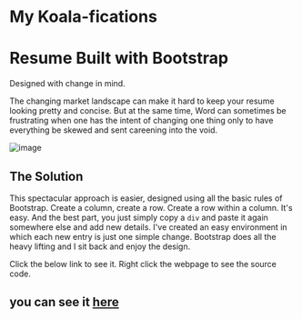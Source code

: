 # My Koala-fications

# Resume Built with Bootstrap

Designed with change in mind. 

The changing market landscape can make it hard to keep your resume looking pretty and concise.
But at the same time, Word can sometimes be frustrating when one has the intent of changing one thing only to have everything be skewed and sent careening into the void.

![image](https://user-images.githubusercontent.com/11879769/62302784-cac6ce80-b42f-11e9-860a-11206f72cba4.png)

## The Solution

This spectacular approach is easier, designed using all the basic rules of Bootstrap.
Create a column, create a row. Create a row within a column. It's easy.
And the best part, you just simply copy a `div` and paste it again somewhere else and add new details.
I've created an easy environment in which each new entry is just one simple change. Bootstrap does all the heavy lifting and I sit back and enjoy the design.

Click the below link to see it. Right click the webpage to see the source code.

## you can see it [here](https://tisaconundrum2.github.io/MyResume/)
